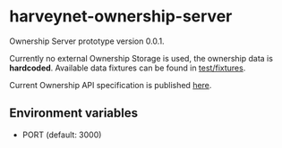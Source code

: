# harveynet-ownership-server

Ownership Server prototype version 0.0.1.

Currently no external Ownership Storage is used, the ownership data is **hardcoded**. Available data fixtures can be found in [test/fixtures](./test/fixtures).

Current Ownership API specification is published [here](https://app.swaggerhub.com/apis-docs/toxa16/harveynet-ownership/0.0.1).

## Environment variables

- PORT (default: 3000)
